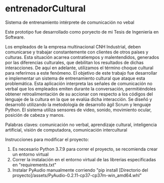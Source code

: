 # entrenadorCultural
Sistema de entrenamiento intérprete de comunicación no vebal

Este prototipo fue desarrollado como poryecto de mi Tesis de Ingeniería en Software.

Los empleados de la empresa multinacional CNH Industrial, deben comunicarse y trabajar constantemente con clientes de otros países y culturas. Esta situación acarrea contratiempos y malentendidos, generados por las diferencias culturales, que debilitan los resultados de dichas interacciones. De aquí en adelante, utilizamos el término choque cultural para referirnos a este fenómeno.
El objetivo de este trabajo fue desarrollar e implementar un sistema de entrenamiento cultural que ataque esta problemática. Esta aplicación interpreta las señales de comunicación no verbal que los empleados emiten durante la conversación, permitiéndoles obtener retroalimentación de su accionar con respecto a los códigos del lenguaje de la cultura en la que se evalúa dicha interacción. Se diseñó y desarrolló utilizando la metodología de desarrollo ágil Scrum y lenguaje Python. El sistema utiliza sensores de video, sonido, movimiento ocular, posición de cabeza y manos.

Palabras claves: comunicación no verbal, aprendizaje cultural, inteligencia artificial,  visión de computadora, comunicación intercultural


Instrucciones para modificar el proyecto:

1) Es necesario Python 3.7.9 para correr el proyecto, se recomienda crear un entorno virtual
2) Correr la instalación en el entorno virtual de las librerias especificadas en "requirements.txt"
3) Instalar PyAudio manualmente corriendo "pip install [Directorio del proyecto]/assets/PyAudio-0.2.11-cp37-cp37m-win_amd64.whl" 